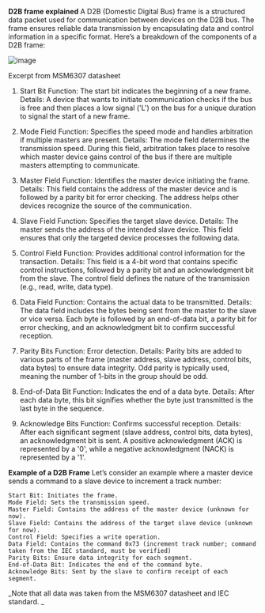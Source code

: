 **D2B frame explained**
A D2B (Domestic Digital Bus) frame is a structured data packet used for communication between devices on the D2B bus. The frame ensures reliable data transmission by encapsulating data and control information in a specific format. Here’s a breakdown of the components of a D2B frame:

![image](https://github.com/user-attachments/assets/7b20704e-6605-4a23-8d67-e0cc11ed4354)

Excerpt from MSM6307 datasheet

1. Start Bit
    Function: The start bit indicates the beginning of a new frame.
    Details: A device that wants to initiate communication checks if the bus is free and then places a low signal ('L') on the bus for a unique duration to signal the start of a new frame.

2. Mode Field
    Function: Specifies the speed mode and handles arbitration if multiple masters are present.
    Details: The mode field determines the transmission speed. During this field, arbitration takes place to resolve which master device gains control of the bus if there are multiple masters attempting to communicate.

3. Master Field
    Function: Identifies the master device initiating the frame.
    Details: This field contains the address of the master device and is followed by a parity bit for error checking. The address helps other devices recognize the source of the communication.

4. Slave Field
    Function: Specifies the target slave device.
    Details: The master sends the address of the intended slave device. This field ensures that only the targeted device processes the following data.

5. Control Field
    Function: Provides additional control information for the transaction.
    Details: This field is a 4-bit word that contains specific control instructions, followed by a parity bit and an acknowledgment bit from the slave. The control field defines the nature of the transmission (e.g., read, write, data type).

6. Data Field
    Function: Contains the actual data to be transmitted.
    Details: The data field includes the bytes being sent from the master to the slave or vice versa. Each byte is followed by an end-of-data bit, a parity bit for error checking, and an acknowledgment bit to confirm successful reception.

7. Parity Bits
    Function: Error detection.
    Details: Parity bits are added to various parts of the frame (master address, slave address, control bits, data bytes) to ensure data integrity. Odd parity is typically used, meaning the number of 1-bits in the group should be odd.

8. End-of-Data Bit
    Function: Indicates the end of a data byte.
    Details: After each data byte, this bit signifies whether the byte just transmitted is the last byte in the sequence.

9. Acknowledge Bits
    Function: Confirms successful reception.
    Details: After each significant segment (slave address, control bits, data bytes), an acknowledgment bit is sent. A positive acknowledgment (ACK) is represented by a '0', while a negative acknowledgment (NACK) is represented by a '1'.

**Example of a D2B Frame**
Let’s consider an example where a master device sends a command to a slave device to increment a track number:

    Start Bit: Initiates the frame.
    Mode Field: Sets the transmission speed.
    Master Field: Contains the address of the master device (unknown for now).
    Slave Field: Contains the address of the target slave device (unknown for now).
    Control Field: Specifies a write operation.
    Data Field: Contains the command 0x73 (increment track number; command taken from the IEC standard, must be verified)
    Parity Bits: Ensure data integrity for each segment.
    End-of-Data Bit: Indicates the end of the command byte.
    Acknowledge Bits: Sent by the slave to confirm receipt of each segment.

_Note that all data was taken from the MSM6307 datasheet and IEC standard. _
